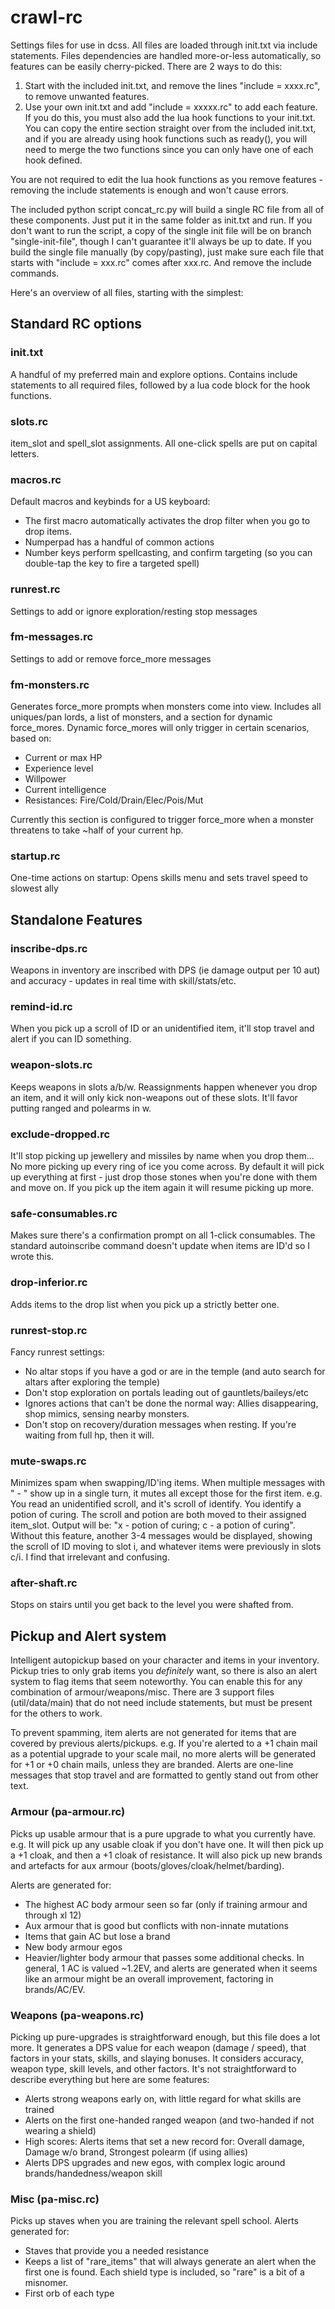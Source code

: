 # crawl-rc
Settings files for use in dcss.
All files are loaded through init.txt via include statements. Files dependencies are handled more-or-less automatically, so features can be easily cherry-picked. There are 2 ways to do this:
1) Start with the included init.txt, and remove the lines "include = xxxx.rc", to remove unwanted features.
2) Use your own init.txt and add "include = xxxxx.rc" to add each feature. If you do this, you must also add the lua hook functions to your init.txt. You can copy the entire section straight over from the included init.txt, and if you are already using hook functions such as ready(), you will need to merge the two functions since you can only have one of each hook defined.

You are not required to edit the lua hook functions as you remove features - removing the include statements is enough and won't cause errors.

The included python script concat_rc.py will build a single RC file from all of these components. Just put it in the same folder as init.txt and run. If you don't want to run the script, a copy of the single init file will be on branch "single-init-file", though I can't guarantee it'll always be up to date. If you build the single file manually (by copy/pasting), just make sure each file that starts with "include = xxx.rc" comes after xxx.rc. And remove the include commands.

Here's an overview of all files, starting with the simplest:
## Standard RC options

### init.txt
A handful of my preferred main and explore options. Contains include statements to all required files, followed by a lua code block for the hook functions.

### slots.rc
item_slot and spell_slot assignments. All one-click spells are put on capital letters.

### macros.rc
Default macros and keybinds for a US keyboard:
* The first macro automatically activates the drop filter when you go to drop items.
* Numperpad has a handful of common actions
* Number keys perform spellcasting, and confirm targeting (so you can double-tap the key to fire a targeted spell)

### runrest.rc
Settings to add or ignore exploration/resting stop messages

### fm-messages.rc
Settings to add or remove force_more messages

### fm-monsters.rc
Generates force_more prompts when monsters come into view. Includes all uniques/pan lords, a list of monsters, and a section for dynamic force_mores. Dynamic force_mores will only trigger in certain scenarios, based on:
- Current or max HP
- Experience level
- Willpower
- Current intelligence
- Resistances: Fire/Cold/Drain/Elec/Pois/Mut

Currently this section is configured to trigger force_more when a monster threatens to take ~half of your current hp.

### startup.rc
One-time actions on startup: Opens skills menu and sets travel speed to slowest ally


## Standalone Features

### inscribe-dps.rc
Weapons in inventory are inscribed with DPS (ie damage output per 10 aut) and accuracy - updates in real time with skill/stats/etc.

### remind-id.rc
When you pick up a scroll of ID or an unidentified item, it'll stop travel and alert if you can ID something.

### weapon-slots.rc
Keeps weapons in slots a/b/w. Reassignments happen whenever you drop an item, and it will only kick non-weapons out of these slots.  It'll favor putting ranged and polearms in w.

### exclude-dropped.rc
It'll stop picking up jewellery and missiles by name when you drop them... No more picking up every ring of ice you come across. By default it will pick up everything at first - just drop those stones when you're done with them and move on. If you pick up the item again it will resume picking up more.

### safe-consumables.rc
Makes sure there's a confirmation prompt on all 1-click consumables. The standard autoinscribe command doesn't update when items are ID'd so I wrote this.

### drop-inferior.rc
Adds items to the drop list when you pick up a strictly better one.

### runrest-stop.rc
Fancy runrest settings:
* No altar stops if you have a god or are in the temple (and auto search for altars after exploring the temple)
* Don't stop exploration on portals leading out of gauntlets/baileys/etc
* Ignores actions that can't be done the normal way: Allies disappearing, shop mimics, sensing nearby monsters.
* Don't stop on recovery/duration messages when resting. If you're waiting from full hp, then it will.

### mute-swaps.rc
Minimizes spam when swapping/ID'ing items. When multiple messages with " - " show up in a single turn, it mutes all except those for the first item.  e.g. You read an unidentified scroll, and it's scroll of identify. You identify a potion of curing. The scroll and potion are both moved to their assigned item_slot. Output will be: "x - potion of curing; c - a potion of curing". Without this feature, another 3-4 messages would be displayed, showing the scroll of ID moving to slot i, and whatever items were previously in slots c/i. I find that irrelevant and confusing.

### after-shaft.rc
Stops on stairs until you get back to the level you were shafted from.




## Pickup and Alert system
Intelligent autopickup based on your character and items in your inventory. Pickup tries to only grab items you *definitely* want, so there is also an alert system to flag items that seem noteworthy. You can enable this for any combination of armour/weapons/misc. There are 3 support files (util/data/main) that do not need include statements, but must be present for the others to work.

To prevent spamming, item alerts are not generated for items that are covered by previous alerts/pickups.  e.g. If you're alerted to a +1 chain mail as a potential upgrade to your scale mail, no more alerts will be generated for +1 or +0 chain mails, unless they are branded. Alerts are one-line messages that stop travel and are formatted to gently stand out from other text.

### Armour (pa-armour.rc)
Picks up usable armour that is a pure upgrade to what you currently have. e.g. It will pick up any usable cloak if you don't have one. It will then pick up a +1 cloak, and then a +1 cloak of resistance. It will also pick up new brands and artefacts for aux armour (boots/gloves/cloak/helmet/barding).

Alerts are generated for:
* The highest AC body armour seen so far (only if training armour and through xl 12)
* Aux armour that is good but conflicts with non-innate mutations
* Items that gain AC but lose a brand
* New body armour egos
* Heavier/lighter body armour that passes some additional checks. In general, 1 AC is valued ~1.2EV, and alerts are generated when it seems like an armour might be an overall improvement, factoring in brands/AC/EV.

### Weapons (pa-weapons.rc)
Picking up pure-upgrades is straightforward enough, but this file does a lot more. It generates a DPS value for each weapon (damage / speed), that factors in your stats, skills, and slaying bonuses. It considers accuracy, weapon type, skill levels, and other factors. It's not straightforward to describe everything but here are some features:
* Alerts strong weapons early on, with little regard for what skills are trained
* Alerts on the first one-handed ranged weapon (and two-handed if not wearing a shield)
* High scores: Alerts items that set a new record for: Overall damage, Damage w/o brand, Strongest polearm (if using allies)
* Alerts DPS upgrades and new egos, with complex logic around brands/handedness/weapon skill

### Misc (pa-misc.rc)
Picks up staves when you are training the relevant spell school. Alerts generated for:
* Staves that provide you a needed resistance
* Keeps a list of "rare_items" that will always generate an alert when the first one is found. Each shield type is included, so "rare" is a bit of a misnomer.
* First orb of each type


